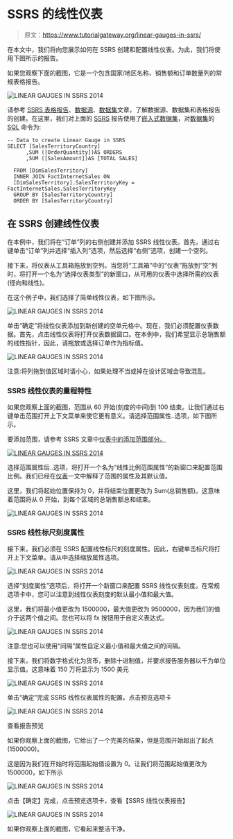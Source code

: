 # SSRS 的线性仪表

> 原文：<https://www.tutorialgateway.org/linear-gauges-in-ssrs/>

在本文中，我们将向您展示如何在 SSRS 创建和配置线性仪表。为此，我们将使用下图所示的报告。

如果您观察下面的截图，它是一个包含国家/地区名称、销售额和订单数量列的常规表格报告。

![LINEAR GAUGES IN SSRS 2014](img/07163fe5a40a753c62b2dd462cdccb78.png)

请参考 [SSRS 表格报告](https://www.tutorialgateway.org/ssrs-table-report/)、[数据源](https://www.tutorialgateway.org/ssrs-shared-data-source/)、[数据集](https://www.tutorialgateway.org/shared-dataset-in-ssrs/)文章，了解数据源、数据集和表格报告的创建。在这里，我们对上面的 [SSRS](https://www.tutorialgateway.org/ssrs/) 报告使用了[嵌入式数据集](https://www.tutorialgateway.org/embedded-dataset-in-ssrs/)，对[数据集](https://www.tutorialgateway.org/embedded-dataset-in-ssrs/)的 [SQL](https://www.tutorialgateway.org/sql/) 命令为:

```
-- Data to create Linear Gauge in SSRS
SELECT [SalesTerritoryCountry]
      ,SUM ([OrderQuantity])AS ORDERS
      ,SUM ([SalesAmount])AS [TOTAL SALES] 

  FROM [DimSalesTerritory]
  INNER JOIN FactInternetSales ON
  [DimSalesTerritory].SalesTerritoryKey = FactInternetSales.SalesTerritoryKey
  GROUP BY [SalesTerritoryCountry]
  ORDER BY [SalesTerritoryCountry]
```

## 在 SSRS 创建线性仪表

在本例中，我们将在“订单”列的右侧创建并添加 SSRS 线性仪表。首先，通过右键单击“订单”列并选择“插入列”选项，然后选择“右侧”选项，创建一个空列。

接下来，将仪表从工具箱拖放到空列。当您将“工具箱”中的“仪表”拖放到“空”列时，将打开一个名为“选择仪表类型”的新窗口，从可用的仪表中选择所需的仪表(径向和线性)。

在这个例子中，我们选择了简单线性仪表，如下图所示。

![LINEAR GAUGES IN SSRS 2014](img/15a1b8cc6ef33634a4ac1f0a782de180.png)

单击“确定”将线性仪表添加到新创建的空单元格中。现在，我们必须配置仪表数据。首先，点击线性仪表将打开仪表数据窗口。在本例中，我们希望显示总销售额的线性指针，因此，请拖放或选择订单作为指标值。

![LINEAR GAUGES IN SSRS 2014](img/54ca02cbc8faf31d8c1d69bc2892531c.png)

注意:将列拖到值区域时请小心，如果处理不当或掉在设计区域会导致混乱。

### SSRS 线性仪表的量程特性

如果您观察上面的截图，范围从 60 开始(刻度的中间)到 100 结束。让我们通过右键单击范围打开上下文菜单来使它更有意义。请选择范围属性..选项，如下图所示。

要添加范围，请参考 SSRS 文章中[仪表中的添加范围部分。](https://www.tutorialgateway.org/gauges-in-ssrs/)

[![LINEAR GAUGES IN SSRS 2014](img/b1808cab871bd8dfb7b6da9b4abbd528.png)](https://www.tutorialgateway.org/gauges-in-ssrs/)

选择范围属性后..选项，将打开一个名为“线性比例范围属性”的新窗口来配置范围比例。我们已经在[仪表](https://www.tutorialgateway.org/gauges-in-ssrs/)一文中解释了范围的属性及其默认值。

这里，我们将起始位置保持为 0，并将结束位置更改为 Sum(总销售额)。这意味着范围将从 0 开始，到每个区域的总销售额总和结束。

![LINEAR GAUGES IN SSRS 2014](img/3bf0bfe46b00612d556fbe5ae5bede63.png)

### SSRS 线性标尺刻度属性

接下来，我们必须在 SSRS 配置线性标尺的刻度属性。因此，右键单击标尺将打开上下文菜单。请从中选择缩放属性选项。

![LINEAR GAUGES IN SSRS 2014](img/a2c605c97a50ffe55c2e8835ba7700c6.png)

选择“刻度属性”选项后，将打开一个新窗口来配置 SSRS 线性仪表刻度。在常规选项卡中，您可以注意到线性仪表刻度的默认最小值和最大值。

这里，我们将最小值更改为 1500000，最大值更改为 9500000，因为我们的值介于这两个值之间。您也可以将 fx 按钮用于自定义表达式。

![LINEAR GAUGES IN SSRS 2014](img/b389ede8709581c97d2f172c2aaf281d.png)

注意:您也可以使用“间隔”属性自定义最小值和最大值之间的间隔。

接下来，我们将数字格式化为货币，删除十进制值，并要求报告服务器以千为单位显示值。这意味着 150 万将显示为 1500 美元

![LINEAR GAUGES IN SSRS 2014](img/24139cc4420ea093741db767835c9faa.png)

单击“确定”完成 SSRS 线性仪表属性的配置。点击预览选项卡

![LINEAR GAUGES IN SSRS 2014](img/b7ff93f846213788741ae19dfda16bf0.png)

查看报告预览

如果你观察上面的截图，它给出了一个完美的结果，但是范围开始超出了起点(1500000)。

这是因为我们在开始时将范围起始值设置为 0。让我们将范围起始值更改为 1500000，如下所示

![LINEAR GAUGES IN SSRS 2014](img/3ac9cfafb2681b0de79602e8fc54d22a.png)

点击【确定】完成，点击预览选项卡，查看【SSRS 线性仪表报告】

![LINEAR GAUGES IN SSRS 2014](img/51bc36607a3eac34434f8f82f5486af4.png)

如果你观察上面的截图，它看起来整洁干净。